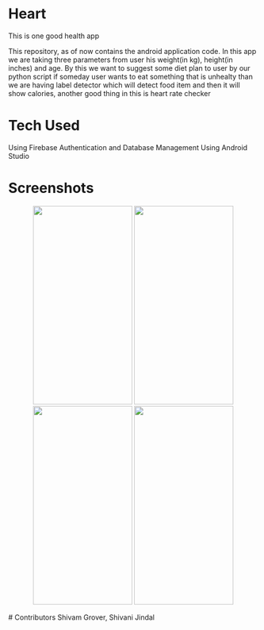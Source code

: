 # Heart
 
This is one good health app

This repository, as of now contains the android application code. In this app we are taking three parameters from user his weight(in kg),
height(in inches) and age. By this we want to suggest some diet plan to user by our python script if someday user wants to eat something 
that is unhealty than we are having label detector which will detect food item and then it will show calories, another good thing in this
is heart rate checker

# Tech Used
Using Firebase Authentication and Database Management
Using Android Studio

# Screenshots

<p align="center">
<img src="https://user-images.githubusercontent.com/33796163/56089176-cbe9e500-5eac-11e9-952f-f9ef6b69a180.jpeg" width=200px height=400px/>
<img src="https://user-images.githubusercontent.com/33796163/56089178-ce4c3f00-5eac-11e9-855d-6a891bcf3170.jpeg" width=200px height=400px/>
<img src="https://user-images.githubusercontent.com/33796163/56089182-d310f300-5eac-11e9-92f8-d1d86607fb54.jpeg" width=200px height=400px/>
<img src="https://user-images.githubusercontent.com/33796163/56089185-d5734d00-5eac-11e9-8296-edb3e90381b2.jpeg" width=200px height=400px/>
</p>
# Contributors
Shivam Grover, Shivani Jindal

